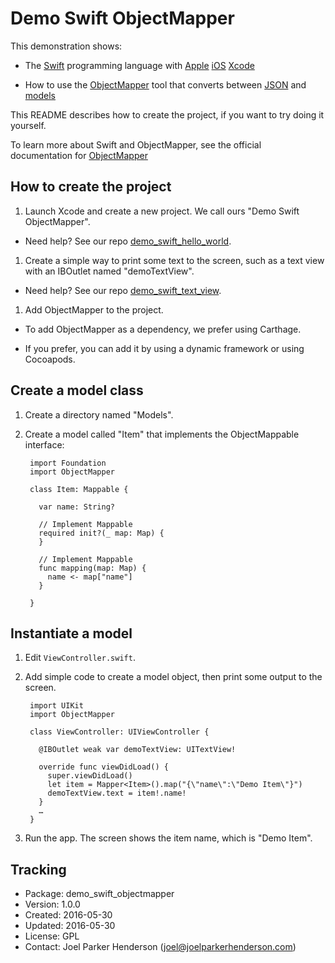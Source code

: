 # Demo Swift ObjectMapper

This demonstration shows:

  * The [Swift](http://swift.org) programming language with
    [Apple](http://apple.com)
    [iOS](http://www.apple.com/ios/)
    [Xcode](https://developer.apple.com/xcode/)

  * How to use the [ObjectMapper](https://github.com/Hearst-DD/ObjectMapper) tool 
    that converts between [JSON](http://json.org) and 
    [models](https://en.wikipedia.org/wiki/Model%E2%80%93view%E2%80%93controller)

This README describes how to create the project, if you want to try doing it yourself.

To learn more about Swift and ObjectMapper, see the official documentation for [ObjectMapper](https://github.com/Hearst-DD/ObjectMapper)

## How to create the project

1. Launch Xcode and create a new project. We call ours "Demo Swift ObjectMapper".

  * Need help? See our repo [demo_swift_hello_world](https://github.com/joelparkerhenderson/demo_swift_hello_world).

1. Create a simple way to print some text to the screen, such as a text view with an IBOutlet named "demoTextView".

  * Need help? See our repo [demo_swift_text_view](https://github.com/joelparkerhenderson/demo_swift_text_view).

1. Add ObjectMapper to the project.

  * To add ObjectMapper as a dependency, we prefer using Carthage.

  * If you prefer, you can add it by using a dynamic framework or using Cocoapods.

## Create a model class

1. Create a directory named "Models".

1. Create a model called "Item" that implements the ObjectMappable interface:

        import Foundation
        import ObjectMapper

        class Item: Mappable {

          var name: String?

          // Implement Mappable
          required init?(_ map: Map) {
          }

          // Implement Mappable
          func mapping(map: Map) {
            name <- map["name"]
          }

        }

## Instantiate a model

1. Edit `ViewController.swift`.

1. Add simple code to create a model object, then print some output to the screen.

        import UIKit
        import ObjectMapper

        class ViewController: UIViewController {

          @IBOutlet weak var demoTextView: UITextView!

          override func viewDidLoad() {
            super.viewDidLoad()
            let item = Mapper<Item>().map("{\"name\":\"Demo Item\"}")
            demoTextView.text = item!.name!
          }
		  …
		}

1. Run the app. The screen shows the item name, which is "Demo Item".

## Tracking

* Package: demo_swift_objectmapper
* Version: 1.0.0
* Created: 2016-05-30
* Updated: 2016-05-30
* License: GPL
* Contact: Joel Parker Henderson (joel@joelparkerhenderson.com)
